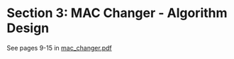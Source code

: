# Section 3: MAC Changer - Algorithm Design

See pages 9-15 in [mac_changer.pdf](../section-2/mac-changer.pdf)